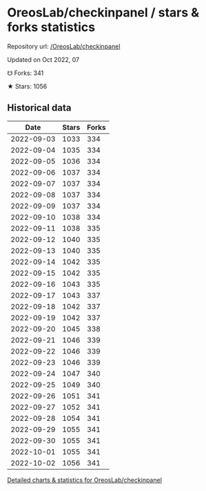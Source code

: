 # OreosLab/checkinpanel / stars & forks statistics

Repository url: [/OreosLab/checkinpanel](https://github.com/OreosLab/checkinpanel)

Updated on Oct 2022, 07

☋ Forks: 341

★ Stars: 1056

## Historical data
| Date | Stars | Forks |
|------|-------|-------|
| 2022-09-03 | 1033 | 334 | 
| 2022-09-04 | 1035 | 334 | 
| 2022-09-05 | 1036 | 334 | 
| 2022-09-06 | 1037 | 334 | 
| 2022-09-07 | 1037 | 334 | 
| 2022-09-08 | 1037 | 334 | 
| 2022-09-09 | 1037 | 334 | 
| 2022-09-10 | 1038 | 334 | 
| 2022-09-11 | 1038 | 335 | 
| 2022-09-12 | 1040 | 335 | 
| 2022-09-13 | 1040 | 335 | 
| 2022-09-14 | 1042 | 335 | 
| 2022-09-15 | 1042 | 335 | 
| 2022-09-16 | 1043 | 335 | 
| 2022-09-17 | 1043 | 337 | 
| 2022-09-18 | 1042 | 337 | 
| 2022-09-19 | 1042 | 337 | 
| 2022-09-20 | 1045 | 338 | 
| 2022-09-21 | 1046 | 339 | 
| 2022-09-22 | 1046 | 339 | 
| 2022-09-23 | 1046 | 339 | 
| 2022-09-24 | 1047 | 340 | 
| 2022-09-25 | 1049 | 340 | 
| 2022-09-26 | 1051 | 341 | 
| 2022-09-27 | 1052 | 341 | 
| 2022-09-28 | 1054 | 341 | 
| 2022-09-29 | 1055 | 341 | 
| 2022-09-30 | 1055 | 341 | 
| 2022-10-01 | 1055 | 341 | 
| 2022-10-02 | 1056 | 341 | 


[Detailed charts & statistics for OreosLab/checkinpanel](https://reviewgithub.com/rep/OreosLab/checkinpanel)
